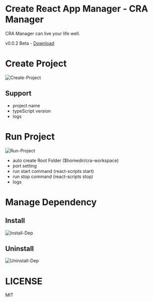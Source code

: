 # Create React App Manager - CRA Manager

CRA Manager can live your life well.

v0.0.2 Beta - [Download](https://github.com/madeinfree/cra-manager/releases/tag/v0.0.2)

# Create Project

![Create-Project](./gifs/create-project.gif)

## Support

- project name
- typeScript version
- logs

# Run Project

![Run-Project](./gifs/run-project.gif)

- auto create Root Folder (\$homedir/cra-workspace)
- port setting
- run start command (react-scripts start)
- run stop command (react-scripts stop)
- logs

# Manage Dependency

## Install

![Install-Dep](./gifs/dep-install.gif)

## Uninstall

![Uninstall-Dep](./gifs/dep-remove.gif)

# LICENSE

MIT
